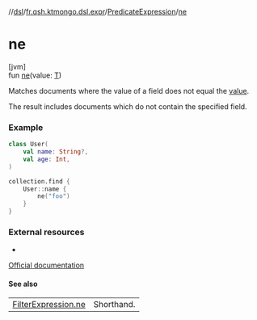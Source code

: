 //[dsl](../../../index.md)/[fr.qsh.ktmongo.dsl.expr](../index.md)/[PredicateExpression](index.md)/[ne](ne.md)

# ne

[jvm]\
fun [ne](ne.md)(value: [T](index.md))

Matches documents where the value of a field does not equal the [value](ne.md).

The result includes documents which do not contain the specified field.

### Example

```kotlin
class User(
    val name: String?,
    val age: Int,
)

collection.find {
    User::name {
        ne("foo")
    }
}
```

### External resources

-
[Official documentation](https://www.mongodb.com/docs/manual/reference/operator/query/ne/)

#### See also

|                                                    |            |
|----------------------------------------------------|------------|
| [FilterExpression.ne](../-filter-expression/ne.md) | Shorthand. |
